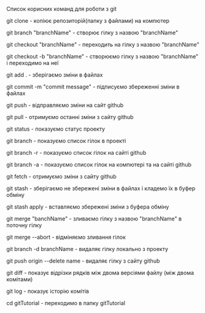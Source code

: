 Список корисних команд для роботи з git

git clone - копіює репозиторій(папку з файлами) на компютер

git branch "branchName" - створює гілку з назвою "branchName"

git checkout "branchName" - переходить на гілку з назвою "branchName"

git checkout -b "branchName" - створюємо гілку з назвою "branchName" і переходимо на неї

git add . - зберігаємо зміни в файлах

git commit -m "commit message" - підписуємо збереженні зміни в файлах

git push - відправляємо зміни на сайт github

git pull - отримуємо останні зміни з сайту github

git status - показуємо статус проекту

git branch - показуємо список гілок в проекті

git branch -r - показуємо список гілок на сайті github

git branch -a - показуємо список гілок на компютері та на сайті github

git fetch - отримуємо зміни з сайту github

git stash - зберігаємо не збережені зміни в файлах і кладемо їх в буфер обміну

git stash apply - вставляємо збережені зміни з буфера обміну

git merge "banchName" - зливаємо гілку з назвою "branchName" в поточну гілку

git merge --abort - відміняємо зливання гілок

git branch -d branchName - видаляє гілку локально з проекту

git push origin --delete name - видаляє гілку з сайту github

git diff - показує відрізки рядків між двома версіями файлу (між двома комітами)

git log - показує історію комітів

cd gitTutorial - переходимо в папку gitTutorial
